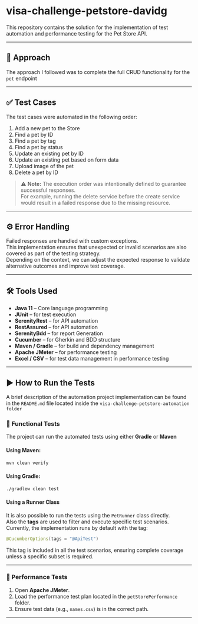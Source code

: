 # visa-challenge-petstore-davidg

This repository contains the solution for the implementation of test automation and performance testing for the Pet Store API.

---

## 📌 Approach

The approach I followed was to complete the full CRUD functionality for the `pet` endpoint

---

## ✅ Test Cases

The test cases were automated in the following order:

1. Add a new pet to the Store  
2. Find a pet by ID  
3. Find a pet by tag  
4. Find a pet by status  
5. Update an existing pet by ID  
6. Update an existing pet based on form data  
7. Upload image of the pet  
8. Delete a pet by ID

> ⚠️ **Note:** The execution order was intentionally defined to guarantee successful responses.  
> For example, running the delete service before the create service would result in a failed response due to the missing resource.

---

## ⚙️ Error Handling

Failed responses are handled with custom exceptions.  
This implementation ensures that unexpected or invalid scenarios are also covered as part of the testing strategy.  
Depending on the context, we can adjust the expected response to validate alternative outcomes and improve test coverage.

---

## 🛠️ Tools Used

- **Java 11** – Core language programming 
- **JUnit** – for test execution
- **SerenityRest** – for API automation 
- **RestAssured** – for API automation
- **SerenityBdd** – for report Generation
- **Cucumber** – for Gherkin and BDD structure
- **Maven / Gradle** – for build and dependency management  
- **Apache JMeter** – for performance testing  
- **Excel / CSV** – for test data management in performance testing

---

## ▶️ How to Run the Tests

A brief description of the automation project implementation can be found in the `README.md` file located inside the `visa-challenge-petstore-automation folder`

### 🧪 Functional Tests

The project can run the automated tests using either **Gradle** or **Maven**

#### Using Maven:

```bash
mvn clean verify
```

#### Using Gradle:

```bash
./gradlew clean test
```
#### Using a Runner Class

It is also possible to run the tests using the `PetRunner` class directly.  
Also the **tags** are used to filter and execute specific test scenarios.  
Currently, the implementation runs by default with the tag:

```java
@CucumberOptions(tags = "@ApiTest")
```

This tag is included in all the test scenarios, ensuring complete coverage unless a specific subset is required.

---

### 🚀 Performance Tests

1. Open **Apache JMeter**.
2. Load the performance test plan located in the `petStorePerformance` folder.
3. Ensure test data (e.g., `names.csv`) is in the correct path.

---

